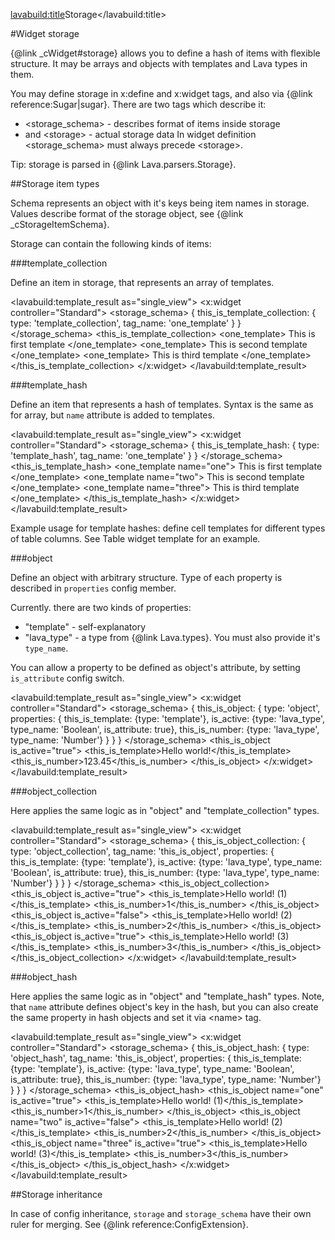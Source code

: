 <lavabuild:title>Storage</lavabuild:title>

#Widget storage

{@link _cWidget#storage} allows you to define a hash of items with flexible structure. 
It may be arrays and objects with templates and Lava types in them.

You may define storage in x:define and x:widget tags, and also via {@link reference:Sugar|sugar}.
There are two tags which describe it: 
- &lt;storage_schema&gt; - describes format of items inside storage
- and &lt;storage&gt; - actual storage data
In widget definition &lt;storage_schema&gt; must always precede &lt;storage&gt;.

Tip: storage is parsed in {@link Lava.parsers.Storage}.

##Storage item types

Schema represents an object with it's keys being item names in storage. 
Values describe format of the storage object, see {@link _cStorageItemSchema}.

Storage can contain the following kinds of items:

###template_collection

Define an item in storage, that represents an array of templates.

<lavabuild:template_result as="single_view">
<x:widget controller="Standard">
	<storage_schema>
		{
			this_is_template_collection: {
				type: 'template_collection',
				tag_name: 'one_template'
			}
		}
	</storage_schema>
	<storage>
		<this_is_template_collection>
			<one_template>
				This is first template
			</one_template>
			<one_template>
				This is second template
			</one_template>
			<one_template>
				This is third template
			</one_template>
		</this_is_template_collection>
	</storage>
</x:widget>
</lavabuild:template_result>

###template_hash

Define an item that represents a hash of templates.
Syntax is the same as for array, but `name` attribute is added to templates.

<lavabuild:template_result as="single_view">
<x:widget controller="Standard">
	<storage_schema>
		{
			this_is_template_hash: {
				type: 'template_hash',
				tag_name: 'one_template'
			}
		}
	</storage_schema>
	<storage>
		<this_is_template_hash>
			<one_template name="one">
				This is first template
			</one_template>
			<one_template name="two">
				This is second template
			</one_template>
			<one_template name="three">
				This is third template
			</one_template>
		</this_is_template_hash>
	</storage>
</x:widget>
</lavabuild:template_result>

Example usage for template hashes: define cell templates for different types of table columns. 
See Table widget template for an example.

###object

Define an object with arbitrary structure. Type of each property is described in `properties` config member.

Currently. there are two kinds of properties:
- <str>"template"</str> - self-explanatory
- <str>"lava_type"</str> - a type from {@link Lava.types}. You must also provide it's `type_name`.

You can allow a property to be defined as object's attribute, by setting `is_attribute` config switch.

<lavabuild:template_result as="single_view">
<x:widget controller="Standard">
	<storage_schema>
		{
			this_is_object: {
				type: 'object',
				properties: {
					this_is_template: {type: 'template'},
					is_active: {type: 'lava_type', type_name: 'Boolean', is_attribute: true},
					this_is_number: {type: 'lava_type', type_name: 'Number'}
				}
			}
		}
	</storage_schema>
	<storage>
		<this_is_object is_active="true">
			<this_is_template>Hello world!</this_is_template>
			<this_is_number>123.45</this_is_number>
		</this_is_object>
	</storage>
</x:widget>
</lavabuild:template_result>

###object_collection

Here applies the same logic as in <str>"object"</str> and <str>"template_collection"</str> types.

<lavabuild:template_result as="single_view">
<x:widget controller="Standard">
	<storage_schema>
		{
			this_is_object_collection: {
				type: 'object_collection',
				tag_name: 'this_is_object',
				properties: {
					this_is_template: {type: 'template'},
					is_active: {type: 'lava_type', type_name: 'Boolean', is_attribute: true},
					this_is_number: {type: 'lava_type', type_name: 'Number'}
				}
			}
		}
	</storage_schema>
	<storage>
		<this_is_object_collection>
			<this_is_object is_active="true">
				<this_is_template>Hello world! (1)</this_is_template>
				<this_is_number>1</this_is_number>
			</this_is_object>
			<this_is_object is_active="false">
				<this_is_template>Hello world! (2)</this_is_template>
				<this_is_number>2</this_is_number>
			</this_is_object>
			<this_is_object is_active="true">
				<this_is_template>Hello world! (3)</this_is_template>
				<this_is_number>3</this_is_number>
			</this_is_object>
		</this_is_object_collection>
	</storage>
</x:widget>
</lavabuild:template_result>

###object_hash

Here applies the same logic as in <str>"object"</str> and <str>"template_hash"</str> types.
Note, that `name` attribute defines object's key in the hash, but you can also create the same property in hash objects
and set it via &lt;name&gt; tag.

<lavabuild:template_result as="single_view">
<x:widget controller="Standard">
	<storage_schema>
		{
			this_is_object_hash: {
				type: 'object_hash',
				tag_name: 'this_is_object',
				properties: {
					this_is_template: {type: 'template'},
					is_active: {type: 'lava_type', type_name: 'Boolean', is_attribute: true},
					this_is_number: {type: 'lava_type', type_name: 'Number'}
				}
			}
		}
	</storage_schema>
	<storage>
		<this_is_object_hash>
			<this_is_object name="one" is_active="true">
				<this_is_template>Hello world! (1)</this_is_template>
				<this_is_number>1</this_is_number>
			</this_is_object>
			<this_is_object name="two" is_active="false">
				<this_is_template>Hello world! (2)</this_is_template>
				<this_is_number>2</this_is_number>
			</this_is_object>
			<this_is_object name="three" is_active="true">
				<this_is_template>Hello world! (3)</this_is_template>
				<this_is_number>3</this_is_number>
			</this_is_object>
		</this_is_object_hash>
	</storage>
</x:widget>
</lavabuild:template_result>

##Storage inheritance

In case of config inheritance, `storage` and `storage_schema` have their own ruler for merging. See {@link reference:ConfigExtension}.